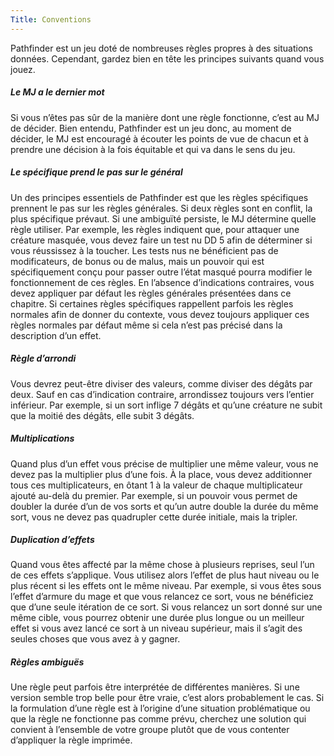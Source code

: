 ```yaml
---
Title: Conventions
---
```

Pathfinder est un jeu doté de nombreuses règles propres à des situations données. Cependant, gardez bien en tête les principes suivants quand vous jouez. 

##### Le MJ a le dernier mot
Si vous n’êtes pas sûr de la manière dont une règle fonctionne, c’est au MJ de décider. Bien entendu, Pathfinder est un jeu donc, au moment de décider, le MJ est encouragé à écouter les points de vue de chacun et à prendre une décision à la fois équitable et qui va dans le sens du jeu.

##### Le spécifique prend le pas sur le général
Un des principes essentiels de Pathfinder est que les règles spécifiques prennent le pas sur les règles générales. Si deux règles sont en conflit, la plus spécifique prévaut. Si une ambiguïté persiste, le MJ détermine quelle règle utiliser. Par exemple, les règles indiquent que, pour attaquer une créature masquée, vous devez faire un test nu DD 5 afin de déterminer si vous réussissez à la toucher. Les tests nus ne bénéficient pas de modificateurs, de bonus ou de malus, mais un pouvoir qui est spécifiquement conçu pour passer outre l’état masqué pourra modifier le fonctionnement de ces règles. En l’absence d’indications contraires, vous devez appliquer par défaut les règles générales présentées dans ce chapitre. Si certaines règles spécifiques rappellent parfois les règles normales afin de donner du contexte, vous devez toujours appliquer ces règles normales par défaut même si cela n’est pas précisé dans la description d’un effet.

##### Règle d’arrondi
Vous devrez peut-être diviser des valeurs, comme diviser des dégâts par deux. Sauf en cas d’indication contraire, arrondissez toujours vers l’entier inférieur. Par exemple, si un sort inflige 7 dégâts et qu’une créature ne subit que la moitié des dégâts, elle subit 3 dégâts.

##### Multiplications
Quand plus d’un effet vous précise de multiplier une même valeur, vous ne devez pas la multiplier plus d’une fois. À la place, vous devez additionner tous ces multiplicateurs, en ôtant 1 à la valeur de chaque multiplicateur ajouté au-delà du premier. Par exemple, si un pouvoir vous permet de doubler la durée d’un de vos sorts et qu’un autre double la durée du même sort, vous ne devez pas quadrupler cette durée initiale, mais la tripler. 

##### Duplication d’effets
Quand vous êtes affecté par la même chose à plusieurs reprises, seul l’un de ces effets s’applique. Vous utilisez alors l’effet de plus haut niveau ou le plus récent si les effets ont le même niveau. Par exemple, si vous êtes sous l’effet d’armure du mage et que vous relancez ce sort, vous ne bénéficiez que d’une seule itération de ce sort. Si vous relancez un sort donné sur une même cible, vous pourrez obtenir une durée plus longue ou un meilleur effet si vous avez lancé ce sort à un niveau supérieur, mais il s’agit des seules choses que vous avez à y gagner.

##### Règles ambiguës
Une règle peut parfois être interprétée de différentes manières. Si une version semble trop belle pour être vraie, c’est alors probablement le cas. Si la formulation d’une règle est à l’origine d’une situation problématique ou que la règle ne fonctionne pas comme prévu, cherchez une solution qui convient à l’ensemble de votre groupe plutôt que de vous contenter d’appliquer la règle imprimée.